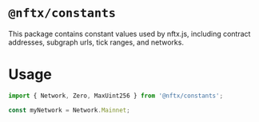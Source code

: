 # `@nftx/constants`

This package contains constant values used by nftx.js, including contract addresses, subgraph urls, tick ranges, and networks.

# Usage

```ts
import { Network, Zero, MaxUint256 } from '@nftx/constants';

const myNetwork = Network.Mainnet;
```
